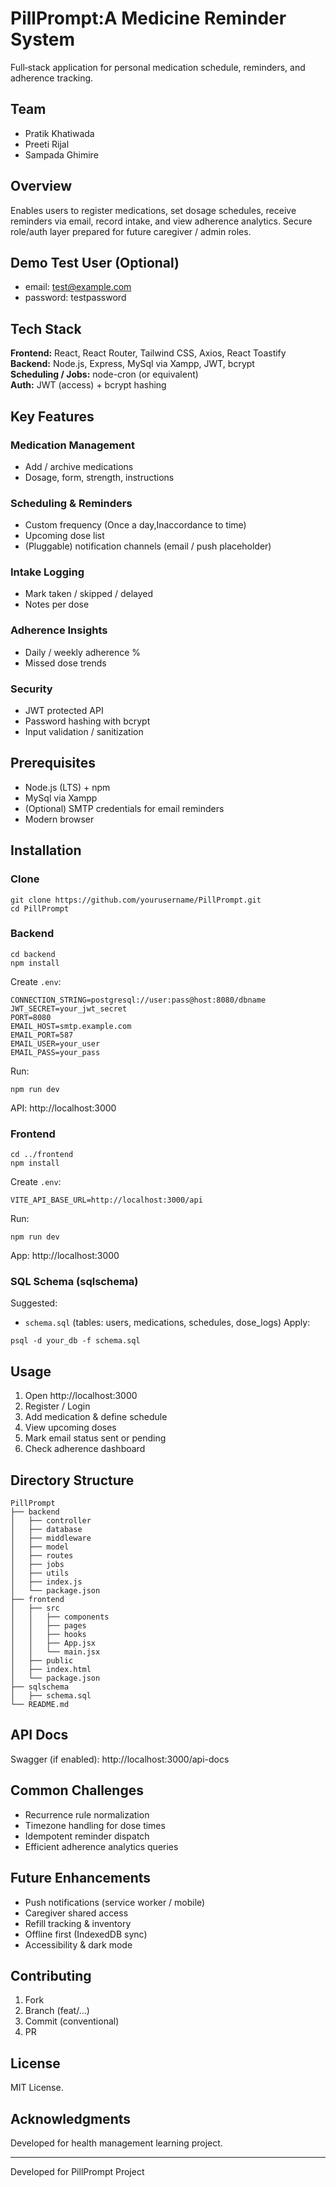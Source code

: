 
# PillPrompt:A Medicine Reminder System

Full‑stack application for personal medication schedule, reminders, and adherence tracking.

## Team
- Pratik Khatiwada
- Preeti Rijal
- Sampada Ghimire

## Overview
Enables users to register medications, set dosage schedules, receive reminders via email, record intake, and view adherence analytics. Secure role/auth layer prepared for future caregiver / admin roles.

## Demo Test User (Optional)
- email: test@example.com  
- password: testpassword  

## Tech Stack
**Frontend:** React, React Router, Tailwind CSS, Axios, React Toastify  
**Backend:** Node.js, Express, MySql via Xampp, JWT, bcrypt  
**Scheduling / Jobs:** node-cron (or equivalent)  
**Auth:** JWT (access) + bcrypt hashing

## Key Features
### Medication Management
- Add / archive medications
- Dosage, form, strength, instructions

### Scheduling & Reminders
- Custom frequency (Once a day,Inaccordance to time)
- Upcoming dose list
- (Pluggable) notification channels (email / push placeholder)

### Intake Logging
- Mark taken / skipped / delayed
- Notes per dose

### Adherence Insights
- Daily / weekly adherence %
- Missed dose trends

### Security
- JWT protected API
- Password hashing with bcrypt
- Input validation / sanitization

## Prerequisites
- Node.js (LTS) + npm
- MySql via Xampp
- (Optional) SMTP credentials for email reminders
- Modern browser

## Installation

### Clone
```
git clone https://github.com/yourusername/PillPrompt.git
cd PillPrompt
```

### Backend
```
cd backend
npm install
```
Create `.env`:
```
CONNECTION_STRING=postgresql://user:pass@host:8080/dbname
JWT_SECRET=your_jwt_secret
PORT=8080
EMAIL_HOST=smtp.example.com
EMAIL_PORT=587
EMAIL_USER=your_user
EMAIL_PASS=your_pass
```
Run:
```
npm run dev
```
API: http://localhost:3000

### Frontend
```
cd ../frontend
npm install
```
Create `.env`:
```
VITE_API_BASE_URL=http://localhost:3000/api
```
Run:
```
npm run dev
```
App: http://localhost:3000

### SQL Schema (sqlschema)
Suggested:
- `schema.sql` (tables: users, medications, schedules, dose_logs)
Apply:
```
psql -d your_db -f schema.sql
```

## Usage
1. Open http://localhost:3000  
2. Register / Login  
3. Add medication & define schedule  
4. View upcoming doses  
5. Mark email status sent or pending  
6. Check adherence dashboard  

## Directory Structure
```
PillPrompt
├── backend
│   ├── controller
│   ├── database
│   ├── middleware
│   ├── model
│   ├── routes
│   ├── jobs
│   ├── utils
│   ├── index.js
│   └── package.json
├── frontend
│   ├── src
│   │   ├── components
│   │   ├── pages
│   │   ├── hooks
│   │   ├── App.jsx
│   │   └── main.jsx
│   ├── public
│   ├── index.html
│   └── package.json
├── sqlschema
│   ├── schema.sql
└── README.md
```

## API Docs
Swagger (if enabled): http://localhost:3000/api-docs

## Common Challenges
- Recurrence rule normalization
- Timezone handling for dose times
- Idempotent reminder dispatch
- Efficient adherence analytics queries

## Future Enhancements
- Push notifications (service worker / mobile)
- Caregiver shared access
- Refill tracking & inventory
- Offline first (IndexedDB sync)
- Accessibility & dark mode

## Contributing
1. Fork  
2. Branch (feat/...)  
3. Commit (conventional)  
4. PR  

## License
MIT License.

## Acknowledgments
Developed for health management learning project.

---
Developed for PillPrompt Project
